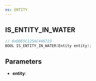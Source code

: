 ```yaml
---
ns: ENTITY
---
```

## IS_ENTITY_IN_WATER

```c
// 0xDDE5C125AC446723
BOOL IS_ENTITY_IN_WATER(Entity entity);
```

## Parameters
* **entity**:
